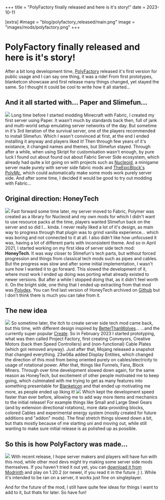 ﻿+++
title = "PolyFactory finally released and here is it's story!"
date = 2023-10-11

[extra]
#image = "blog/polyfactory_released/main.png"
image = "images/mods/polyfactory.png"
+++

# PolyFactory finally released and here is it's story!

After a bit long development time, [PolyFactory](httops://modrinth.com/mod/polyfactory) released it's first version for public usage and I can say one thing, it was a ride! From first prototypes, blanketcon showcase and first release many things changed, yet stayed the same. So I thought it could be cool to write how it all started...
## And it all started with... Paper and Slimefun...
![](/blog/polyfactory_released/crafters.jpg)
Long time before I started modding Minecraft with Fabric, I created my first server using Paper. It wasn't much by standards back then, full of jank and multi-world setup emulating server networks of the day. But sometime in it's 3rd iteration of the survival server, one of the players recommended to install Slimefun. Which I wasn't convinced at first, at the end I ended installing it anyway and players liked it! Then through few years of it's existance, it changed names and themes, but Slimefun stayed. Through after a while, when using Skript for customisation wasn't enough, by pure luck I found out about found out about Fabric Server Side ecosystem, which already had quite a lot going on with projects such as [Nucleoid](https://nucleoid.xyz), a minigame server made purely with server side fabric mods and [TheEpicBlock's PolyMc](https://github.com/theepicblock/polymc), which could automatically make some mods work purely server side. And after some time, I decided it would be good to try out modding with Fabric...
## Original direction: HoneyTech
![](/blog/polyfactory_released/honeytech.png)
Fast forward some time later, my server moved to Fabric, Polymer was created as a library for Nucleoid and my own mods for which I didn't want to use resource packs at the time, players wanted Slimefun back on the server and so did I... kinda.
I never really liked a lot of it's design, as main way to progress through that plugin was to grind vanilla experience... which was boring and not connected to it at all. I also didn't like how unfocused it was, having a lot of different parts with inconsistent theme. And so in April 2021, I started working on my first idea of server side tech mod: **HoneyTech**.
It was way closer to Slimefun's tech parts, but without forced progression and things from classical tech mods such as pipes and cables. But the progress was slow and after some initial implementation, I wasn't sure how I wanted it to go forward. This slowed the development of it, where most work I ended up doing was porting what already existed to newer versions.
But after a while I stopped doing that, as it didn't feel worth it.
On the bright side, one thing that I ended up extracting from that mod was [Polydex](https://modrinth.com/mod/polydex).
You can find last version of HoneyTech archived on [Github](https://github.com/patbox/honeytech) but I don't think there is much you can take from it. 
## The new idea
![](/blog/polyfactory_released/early_polyfactory.png)
So sometime later, the itch to create server side tech mod came back, but this time, with different design inspired by [BetterThanWolves](https://sargunster.com/btw/index.php/Main_Page)...
 ...and the currently super popular [Create](https://modrinth.com/mod/create).
So in February 2023 I started prototyping, what was then called Project Factory, first creating Conveyors, Creative Motors (back then Speed Controllers) and (non-functional) Cable Plates (which got removed anyway). Just after that, Mojang released a snapshot that changed everything. 23w06a added Display Entities, which changed the direction of this mod from being oriented purely on cables/electricity to usage of rotational power. After that, things like Funnels, Fans, Block Miners. Through over time development slowed down again, for the same reason as HoneyTech, but excitement of other people motivated me to keep going, which culminated with me trying to get as many features into something presentable for [Blanketcon](https://blanketcon.modfest.net/23/) and that ended up motivating me more, as people ended up liking it!
![](/blog/polyfactory_released/blanketcon.png)
Which kept the development speed faster than ever before, allowing me to add way more items and mechanics to the initial release! For example things like Small and Large Steel Gears (and by extension directional rotations), more data-providing blocks, colored Cables and experimental energy system (mostly created for future additions and "addon" mods). The final stretch things slowed down a bit, but thats mostly because of me starting uni and moving out, while still wanting to make sure initial release is as polished up as possible.
## So this is how PolyFactory was made...
![](https://cdn.modrinth.com/data/MikpSrAF/images/c9f682a402dba65fef2812de960456f42463b003.png)
With recent release, I hope server makers and players will have fun with this mod, while other mod devs might try making some server side mods themselves. If you haven't tried it out yet, you can [download it from Modrinth](https://modrinth.com/mod/polyfactory) and play on 1.20.2 (or newer, if you read it in the future ;) ). While it's intended to be ran on a server, it works just fine on singleplayer.

And for the future of the mod, I still have quite few ideas for things I want to add to it, but thats for later. So have fun! 
